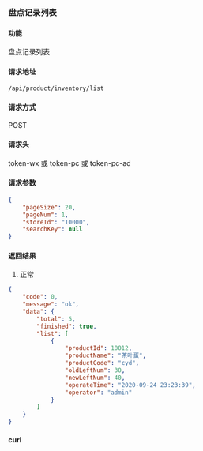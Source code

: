 ### 盘点记录列表

#### 功能

盘点记录列表

#### 请求地址

```text
/api/product/inventory/list
```

#### 请求方式

POST

#### 请求头

token-wx 或 token-pc 或 token-pc-ad

#### 请求参数

```json
{
    "pageSize": 20,
    "pageNum": 1,
    "storeId": "10000",
    "searchKey": null
}
```

#### 返回结果

1. 正常

```json
{
    "code": 0,
    "message": "ok",
    "data": {
        "total": 5,
        "finished": true,
        "list": [
            {
                "productId": 10012,
                "productName": "茶叶蛋",
                "productCode": "cyd",
                "oldLeftNum": 30,
                "newLeftNum": 40,
                "operateTime": "2020-09-24 23:23:39",
                "operator": "admin"
            }
        ]
    }
}
```


#### curl

```text

```